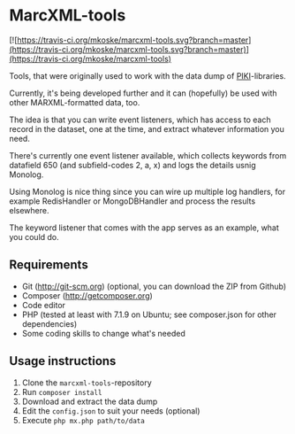 # MarcXML-tools
[![https://travis-ci.org/mkoske/marcxml-tools.svg?branch=master](https://travis-ci.org/mkoske/marcxml-tools.svg?branch=master)](https://travis-ci.org/mkoske/marcxml-tools)

Tools, that were originally used to work with the data dump of [PIKI](https://piki.verkkokirjasto.fi/web/arena)-libraries.

Currently, it's being developed further and it can (hopefully) be used with other MARXML-formatted data, too.

The idea is that you can write event listeners, which has access to each record in the dataset, one at the time, and extract whatever information you need.

There's currently one event listener available, which collects keywords from datafield 650 (and subfield-codes 2, a, x) and logs the details usnig Monolog.

Using Monolog is nice thing since you can wire up multiple log handlers, for  example RedisHandler or MongoDBHandler and process the results elsewhere.

The keyword listener that comes with the app serves as an example, what you could do.

## Requirements

- Git (http://git-scm.org) (optional, you can download the ZIP from Github)
- Composer (http://getcomposer.org)
- Code editor
- PHP (tested at least with 7.1.9 on Ubuntu; see composer.json for other dependencies)
- Some coding skills to change what's needed

## Usage instructions

1. Clone the `marcxml-tools`-repository
2. Run `composer install`
3. Download and extract the data dump
4. Edit the `config.json` to suit your needs (optional)
5. Execute `php mx.php path/to/data`
